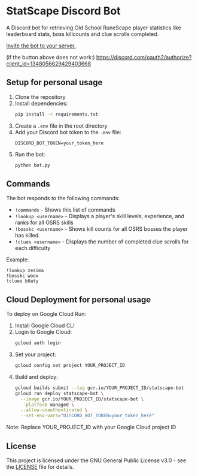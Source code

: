 # StatScape Discord Bot

A Discord bot for retrieving Old School RuneScape player statistics like leaderboard stats, boss killcounts and clue scrolls completed.

[Invite the bot to your server.](https://discord.com/oauth2/authorize?client_id=1348056629429403668)



(if the button above does not work:)
https://discord.com/oauth2/authorize?client_id=1348056629429403668

## Setup for personal usage

1. Clone the repository
2. Install dependencies:
   ```bash
   pip install -r requirements.txt
   ```
3. Create a `.env` file in the root directory
4. Add your Discord bot token to the `.env` file:
   ```properties
   DISCORD_BOT_TOKEN=your_token_here
   ```
5. Run the bot:
   ```bash
   python bot.py
   ```

## Commands

The bot responds to the following commands:

* `!commands` - Shows this list of commands
* `!lookup <username>` - Displays a player's skill levels, experience, and ranks for all OSRS skills
* `!bosskc <username>` - Shows kill counts for all OSRS bosses the player has killed
* `!clues <username>` - Displays the number of completed clue scrolls for each difficulty

Example:
```
!lookup zezima
!bosskc woox
!clues b0aty
```

## Cloud Deployment for personal usage

To deploy on Google Cloud Run:

1. Install Google Cloud CLI
2. Login to Google Cloud:
   ```bash
   gcloud auth login
   ```
3. Set your project:
   ```bash
   gcloud config set project YOUR_PROJECT_ID
   ```
4. Build and deploy:
   ```bash
   gcloud builds submit --tag gcr.io/YOUR_PROJECT_ID/statscape-bot
   gcloud run deploy statscape-bot \
     --image gcr.io/YOUR_PROJECT_ID/statscape-bot \
     --platform managed \
     --allow-unauthenticated \
     --set-env-vars="DISCORD_BOT_TOKEN=your_token_here"
   ```

Note: Replace YOUR_PROJECT_ID with your Google Cloud project ID

## License

This project is licensed under the GNU General Public License v3.0 - see the [LICENSE](LICENSE) file for details.
